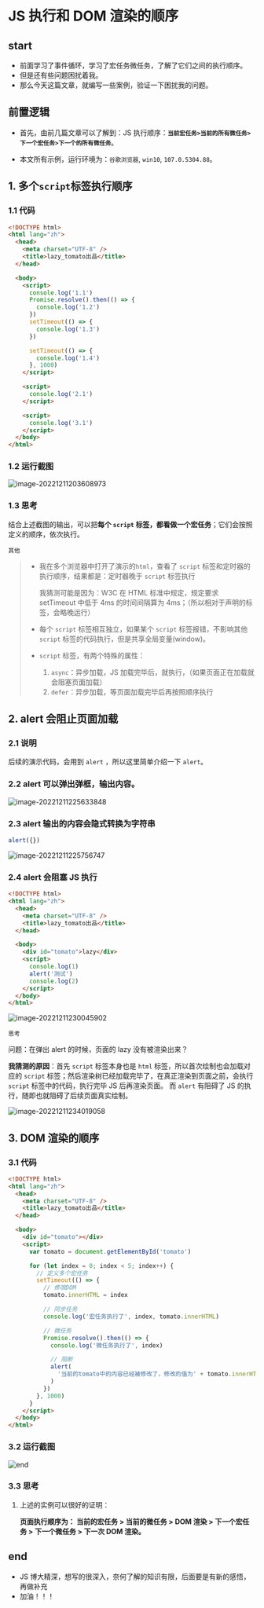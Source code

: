 # JS 执行和 DOM 渲染的顺序

## start

- 前面学习了事件循环，学习了宏任务微任务，了解了它们之间的执行顺序。
- 但是还有些问题困扰着我。
- 那么今天这篇文章，就编写一些案例，验证一下困扰我的问题。

## 前置逻辑

- 首先，由前几篇文章可以了解到：JS 执行顺序：**`当前宏任务>当前的所有微任务>下一个宏任务>下一个的所有微任务`**。

- 本文所有示例，运行环境为：`谷歌浏览器`, `win10`, `107.0.5304.88`。

## 1. 多个`script`标签执行顺序

### 1.1 代码

```html
<!DOCTYPE html>
<html lang="zh">
  <head>
    <meta charset="UTF-8" />
    <title>lazy_tomato出品</title>
  </head>

  <body>
    <script>
      console.log('1.1')
      Promise.resolve().then(() => {
        console.log('1.2')
      })
      setTimeout(() => {
        console.log('1.3')
      })

      setTimeout(() => {
        console.log('1.4')
      }, 1000)
    </script>

    <script>
      console.log('2.1')
    </script>

    <script>
      console.log('3.1')
    </script>
  </body>
</html>
```

### 1.2 运行截图

![image-20221211203608973](../../.vuepress/public/bookImages/5.JS执行和DOM渲染的顺序/image-20221211203608973.png)

### 1.3 思考

结合上述截图的输出，可以把**每个 `script` 标签，都看做一个宏任务**；它们会按照定义的顺序，依次执行。

`其他`

> - 我在多个浏览器中打开了演示的`html`，查看了 `script` 标签和定时器的执行顺序，结果都是：定时器晚于 `script` 标签执行
>
>   我猜测可能是因为：W3C 在 HTML 标准中规定，规定要求 setTimeout 中低于 4ms 的时间间隔算为 4ms；（所以相对于声明的标签，会略晚运行）
>
> - 每个 `script` 标签相互独立，如果某个 `script` 标签报错，不影响其他 `script` 标签的代码执行，但是共享全局变量(window)。
>
> - `script` 标签，有两个特殊的属性：
>
>   1. `async`：异步加载，JS 加载完毕后，就执行，（如果页面正在加载就会阻塞页面加载）
>   2. `defer`：异步加载，等页面加载完毕后再按照顺序执行

## 2. alert 会阻止页面加载

### 2.1 说明

后续的演示代码，会用到 `alert` ，所以这里简单介绍一下 `alert`。

### 2.2 alert 可以弹出弹框，输出内容。

![image-20221211225633848](../../.vuepress/public/bookImages/5.JS执行和DOM渲染的顺序/image-20221211225633848.png)

### 2.3 alert 输出的内容会隐式转换为字符串

```js
alert({})
```

![image-20221211225756747](../../.vuepress/public/bookImages/5.JS执行和DOM渲染的顺序/image-20221211225756747.png)

### 2.4 alert 会阻塞 JS 执行

```html
<!DOCTYPE html>
<html lang="zh">
  <head>
    <meta charset="UTF-8" />
    <title>lazy_tomato出品</title>
  </head>

  <body>
    <div id="tomato">lazy</div>
    <script>
      console.log(1)
      alert('测试')
      console.log(2)
    </script>
  </body>
</html>
```

![image-20221211230045902](../../.vuepress/public/bookImages/5.JS执行和DOM渲染的顺序/image-20221211230045902.png)

`思考`

问题：在弹出 alert 的时候，页面的 lazy 没有被渲染出来？

**我猜测的原因**：首先 `script` 标签本身也是 `html` 标签，所以首次绘制也会加载对应的 `script` 标签；然后渲染树已经加载完毕了，在真正渲染到页面之前，会执行 `script` 标签中的代码，执行完毕 JS 后再渲染页面。
而 `alert` 有阻碍了 JS 的执行，随即也就阻碍了后续页面真实绘制。

![image-20221211234019058](../../.vuepress/public/bookImages/5.JS执行和DOM渲染的顺序/image-20221211234019058.png)

## 3. DOM 渲染的顺序

### 3.1 代码

```html
<!DOCTYPE html>
<html lang="zh">
  <head>
    <meta charset="UTF-8" />
    <title>lazy_tomato出品</title>
  </head>

  <body>
    <div id="tomato"></div>
    <script>
      var tomato = document.getElementById('tomato')

      for (let index = 0; index < 5; index++) {
        // 定义多个宏任务
        setTimeout(() => {
          // 修改DOM
          tomato.innerHTML = index

          // 同步任务
          console.log('宏任务执行了', index, tomato.innerHTML)

          // 微任务
          Promise.resolve().then(() => {
            console.log('微任务执行了', index)

            // 阻断
            alert(
              '当前的tomato中的内容已经被修改了，修改的值为' + tomato.innerHTML
            )
          })
        }, 1000)
      }
    </script>
  </body>
</html>
```

### 3.2 运行截图

![end](../../.vuepress/public/bookImages/5.JS执行和DOM渲染的顺序/end.gif)

### 3.3 思考

1. 上述的实例可以很好的证明：

   **页面执行顺序为： 当前的宏任务 > 当前的微任务 > DOM 渲染 > 下一个宏任务 > 下一个微任务 > 下一次 DOM 渲染。**

## end

- JS 博大精深，想写的很深入，奈何了解的知识有限，后面要是有新的感悟，再做补充
- 加油！！！

